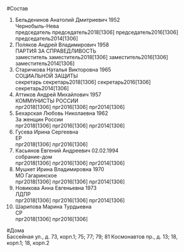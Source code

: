 #Состав  
1. Бельденинов Анатолий Дмитриевич 1952  
    Чернобыль-Нева  
    председатель председатель2018[1306] председатель2016[1306] председатель2014[1306]  
2. Поляков Андрей Владимирович 1958  
    ПАРТИЯ ЗА СПРАВЕДЛИВОСТЬ  
    заместитель заместитель2018[1306] заместитель2016[1306] заместитель2014[1306]  
3. Старичкова Наталья Викторовна 1965  
    СОЦИАЛЬНОЙ ЗАЩИТЫ  
    секретарь секретарь2018[1306] секретарь2016[1306] секретарь2014[1306]  
4. Аттиков Андрей Михайлович 1957  
    КОММУНИСТЫ РОССИИ  
    прг2018[1306] прг2016[1306] прг2014[1306]  
5. Бехарская Любовь Николаевна 1962  
    За женщин России  
    прг2018[1306] прг2016[1306] прг2014[1306]  
6. Гусева Ирина Сергеевна  
    ЕР  
    прг2018[1306] прг2016[1306]  
7. Касьянов Евгений Андреевич 02.02.1994  
    собрание-дом  
    прг2018[1306] прг2016[1306] прг2014[1306]  
8. Мушкет Ирина Владимировна 1970  
    МО Гагаринское  
    прг2018[1306] прг2016[1306] прг2014[1306]  
9. Новикова Анна Евгеньевна 1973  
    ЛДПР  
    прг2018[1306] прг2016[1306] прг2014[1306]  
10. Шарипова Марина Турдыевна  
    СР  
    прг2018[1306] прг2016[1306]  
  
#Дома  
Бассейная ул., д. 73, корп.1; 75; 77; 79; 81 Космонавтов пр., д. 13; 18, корп.1; 18, корп.2  
  
